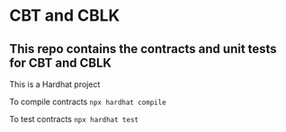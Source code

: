 # CBT and CBLK

## This repo contains the contracts and unit tests for CBT and CBLK

This is a Hardhat project

To compile contracts `npx hardhat compile`

To test contracts   `npx hardhat test`
